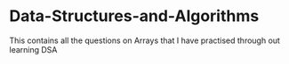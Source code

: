 # Data-Structures-and-Algorithms

This contains all the questions on Arrays that I have practised through out learning DSA

